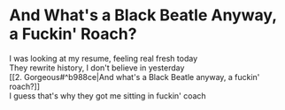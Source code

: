 # And What's a Black Beatle Anyway, a Fuckin' Roach?

I was looking at my resume, feeling real fresh today  
They rewrite history, I don't believe in yesterday  
[[2. Gorgeous#^b988ce|And what's a Black Beatle anyway, a fuckin' roach?]]  
I guess that's why they got me sitting in fuckin' coach
